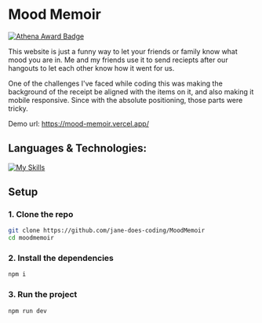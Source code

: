 # Mood Memoir

[![Athena Award Badge](https://img.shields.io/endpoint?url=https%3A%2F%2Faward.athena.hackclub.com%2Fapi%2Fbadge)](https://award.athena.hackclub.com?utm_source=readme)

This website is just a funny way to let your friends or family know what mood you are in. Me and my friends use it to send reciepts after our hangouts to let each other know how it went for us.

One of the challenges I've faced while coding this was making the background of the receipt be aligned with the items on it, and also making it mobile responsive. Since with the absolute positioning, those parts were tricky.

Demo url: https://mood-memoir.vercel.app/

## Languages & Technologies:

[![My Skills](https://skillicons.dev/icons?i=ts,tailwind,react,nextjs)](https://skillicons.dev)

## Setup

### 1. Clone the repo

```bash
git clone https://github.com/jane-does-coding/MoodMemoir
cd moodmemoir
```

### 2. Install the dependencies

```bash
npm i
```

### 3. Run the project

```bash
npm run dev
```
